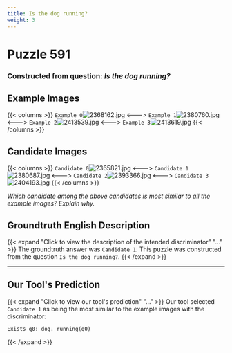 ```yaml
---
title: Is the dog running?
weight: 3
---
```


# Puzzle 591
### Constructed from question: _Is the dog running?_


## Example Images
{{< columns >}}
`Example 0`![2368162.jpg](/gqa_images/2368162.jpg)
<--->
`Example 1`![2380760.jpg](/gqa_images/2380760.jpg)
<--->
`Example 2`![2413539.jpg](/gqa_images/2413539.jpg)
<--->
`Example 3`![2413619.jpg](/gqa_images/2413619.jpg)
{{< /columns >}}

## Candidate Images
{{< columns >}}
`Candidate 0`![2365821.jpg](/gqa_images/2365821.jpg)
<--->
`Candidate 1`![2380687.jpg](/gqa_images/2380687.jpg)
<--->
`Candidate 2`![2393366.jpg](/gqa_images/2393366.jpg)
<--->
`Candidate 3`![2404193.jpg](/gqa_images/2404193.jpg)
{{< /columns >}}

*Which candidate among the above candidates is most similar to all the example images? Explain why.*

## Groundtruth English Description

{{< expand "Click to view the description of the intended discriminator" "..." >}}
The groundtruth answer was `Candidate 1`. This puzzle was constructed from the question `Is the dog running?`.
{{< /expand >}}

---

## Our Tool's Prediction

{{< expand "Click to view our tool's prediction" "..." >}}
Our tool selected `Candidate 1` as being the most similar to the example images with the discriminator:
```plaintext
Exists q0: dog. running(q0)
```
{{< /expand >}}
